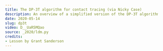 ```yaml
---
title: The DP-3T algorithm for contact tracing (via Nicky Case)
description: An overview of a simplified version of the DP-3T algorithm for privacy-first contact-tracing
date: 2020-05-14
slug: dp3t
video: D__UaR5MQao
source: _2020/ldm.py
credits:
- Lesson by Grant Sanderson
---
```

